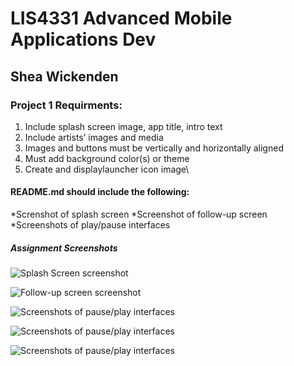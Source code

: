
# LIS4331 Advanced Mobile Applications Dev

## Shea Wickenden

### Project 1 Requirments:

1. Include splash screen image, app title, intro text
2. Include artists’ images and media
3. Images and buttons must be vertically and horizontally aligned
4. Must add background color(s) or theme
5. Create and displaylauncher icon image\

#### README.md should include the following:
*Screnshot of splash screen
*Screenshot of follow-up screen
*Screenshots of play/pause interfaces

##### Assignment Screenshots

![Splash Screen screenshot](images/splash.png)

![Follow-up screen screenshot](images/followup.png)

![Screenshots of pause/play interfaces](images/denverp.png)

![Screenshots of pause/play interfaces](images/rhcpp.png)

![Screenshots of pause/play interfaces](images/kidp.png)

 

